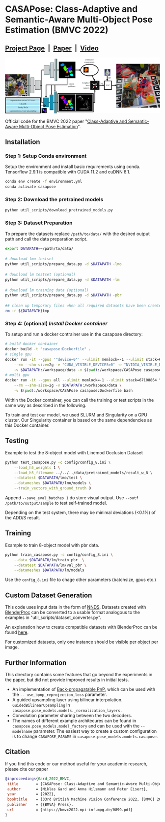# CASAPose: Class-Adaptive and Semantic-Aware Multi-Object Pose Estimation (BMVC 2022)

## [Project Page](https://bmvc2022.mpi-inf.mpg.de/899/) &nbsp;|&nbsp; [Paper](https://iphome.hhi.de/gard/papers/bmvc2022_gard_hilsmann_eisert.pdf) &nbsp;|&nbsp; [Video](https://youtu.be/MXn34Ye2T5k)

![alt text](data/images/teaser.jpg)

Official code for the BMVC 2022 paper "[Class-Adaptive and Semantic-Aware Multi-Object Pose Estimation](https://iphome.hhi.de/gard/papers/bmvc2022_gard_hilsmann_eisert.pdf)".

## Installation

### Step 1: Setup Conda environment

Setup the environment and install basic requirements using conda. Tensorflow 2.9.1 is compatible with CUDA 11.2 and cuDNN 8.1.

```bash
conda env create -f environment.yml
conda activate casapose
```

### Step 2: Download the pretrained models

```bash
python util_scripts/download_pretrained_models.py 
```

### Step 3: Dataset Preparation

To prepare the datasets replace `/path/to/data/` with the desired output path and call the data preparation script.

```bash
export DATAPATH=~/path/to/data/

# download lmo testset
python util_scripts/prepare_data.py -d $DATAPATH -lmo 

# download lm testset (optional)
python util_scripts/prepare_data.py -d $DATAPATH -lm 

# download lm training data (optional)
python util_scripts/prepare_data.py -d $DATAPATH -pbr

## clean up temporary files when all required datasets have been created correctly (optional) 
rm -r ${DATAPATH}tmp
```

### Step 4: (optional) *Install Docker container*

To setup and run a docker contrainer use in the casapose directory:

```bash
# build docker container
docker build -t "casapose:Dockerfile" .
# single gpu
docker run -it --gpus '"device=0"' --ulimit memlock=-1 --ulimit stack=67108864 \
    --rm --shm-size=2g -e "CUDA_VISIBLE_DEVICES=0" -e "NVIDIA_VISIBLE_DEVICES=0" \
    -v $DATAPATH:/workspace/data -v $(pwd):/workspace/CASAPose casapose:Dockerfile bash
# multi gpu
docker run -it --gpus all --ulimit memlock=-1 --ulimit stack=67108864 \
    --rm --shm-size=2g -v $DATAPATH:/workspace/data \
    -v $(pwd):/workspace/CASAPose casapose:Dockerfile bash
```

Within the Docker container, you can call the training or test scripts in the same way as described in the following.

To train and test our model, we used SLURM and Singularity on a GPU cluster. Our Singularity container is based on the same dependencies as this Docker container.

## Testing

Example to test the 8-object model with Linemod Occlusion Dataset

```bash
python test_casapose.py -c config/config_8.ini \
    --load_h5_weights 1 \
    --load_h5_filename ../../../data/pretrained_models/result_w_8 \
    --datatest $DATAPATH/lmo/test \
    --datameshes $DATAPATH/lmo/models \
    --train_vectors_with_ground_truth 0
```

Append `--save_eval_batches 1` do store visual output.
Use `--outf /path/to/output/sample` to test self-trained model.

Depending on the test system, there may be minimal deviations (<0.1%) of the ADD/S result.

## Training

Example to train 8-object model with pbr data.

```bash
python train_casapose.py -c config/config_8.ini \
    --data $DATAPATH/lm/train_pbr  \
    --datatest $DATAPATH/lm/val_pbr \
    --datameshes $DATAPATH/lm/models
```

Use the `config_8.ini` file to chage other parameters (batchsize, gpus etc.)

## Custom Dataset Generation

This code uses input data in the form of [NNDS](https://github.com/NVIDIA/Dataset_Synthesizer).
Datasets created with [BlenderProc](https://github.com/DLR-RM/BlenderProc) can be converted to a usable format analogous to the examples in "util_scripts/dataset_converter.py".

An explanation how to create compatible datasets with BlenderProc can be found [here](<https://github.com/DLR-RM/BlenderProc/blob/3f40e88b72f272a1d3159849e651d690521f2aae/examples/datasets/bop_challenge/README.mdd>).

For customized datasets, only one instance should be visible per object per image.

## Further Information

This directory contains some features that go beyond the experiments in the paper, but did not provide improved results in initial tests.

* An implementation of [Back-propagatable PnP](https://github.com/BoChenYS/BPnP), which can be used with the `-- use_bpnp_reprojection_loss` parameter.
* A guided upsampling layer using bilinear interpolation. `GuidedBilinearUpsampling` in `casapose.pose_models.models._normalization_layers` .
* Convolution parameter sharing between the two decoders.
* The names of different example architecures can be found in `casapose.pose_models.model_factory` and can be used with the `--modelname` parameter. The easiest way to create a custom configuration is to change `CASAPOSE_PARAMS` in `casapose.pose_models.models.casapose`.

## Citation

If you find this code or our method useful for your academic research, please cite our paper

```bibtex
@inproceedings{Gard_2022_BMVC,
 title        = {CASAPose: Class-Adaptive and Semantic-Aware Multi-Object Pose Estimation},
 author       = {Niklas Gard and Anna Hilsmann and Peter Eisert},
 year         = {2022},
 booktitle    = {33rd British Machine Vision Conference 2022, {BMVC} 2022, London, UK, November 21-24, 2022},
 publisher    = {{BMVA} Press},
 url          = {https://bmvc2022.mpi-inf.mpg.de/0899.pdf}
}
```
